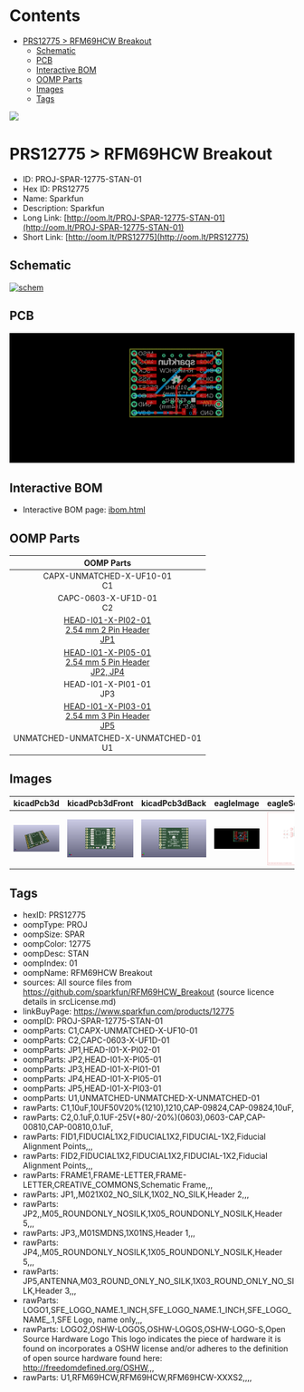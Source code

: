 



Contents
========

* [PRS12775 > RFM69HCW Breakout](#prs12775--rfm69hcw-breakout)
	* [Schematic](#schematic)
	* [PCB](#pcb)
	* [Interactive BOM](#interactive-bom)
	* [OOMP Parts](#oomp-parts)
	* [Images](#images)
	* [Tags](#tags)
  
![][im]
# PRS12775 > RFM69HCW Breakout

- ID: PROJ-SPAR-12775-STAN-01
- Hex ID: PRS12775
- Name: Sparkfun
- Description: Sparkfun
- Long Link: [http://oom.lt/PROJ-SPAR-12775-STAN-01](http://oom.lt/PROJ-SPAR-12775-STAN-01)
- Short Link: [http://oom.lt/PRS12775](http://oom.lt/PRS12775)

## Schematic
  
[![schem](eagleSchemImage.png)](eagleSchemImage.png)
## PCB
  
[![pcb](eagleImage.png)](eagleImage.png)
## Interactive BOM

- Interactive BOM page: [ibom.html](https://htmlpreview.github.io/?https://github.com/oomlout/oomlout_OOMP_projects/blob/main/PROJ-SPAR-12775-STAN-01/kicad/bom/ibom.html)

## OOMP Parts
  

|OOMP Parts|
| :---: |
|CAPX-UNMATCHED-X-UF10-01<BR>C1|
|CAPC-0603-X-UF1D-01<BR>C2|
|[HEAD-I01-X-PI02-01<br> 2.54 mm 2 Pin Header<br> JP1](https://github.com/oomlout/oomlout_OOMP_parts/tree/main/HEAD-I01-X-PI02-01/)|
|[HEAD-I01-X-PI05-01<br> 2.54 mm 5 Pin Header<br> JP2, JP4](https://github.com/oomlout/oomlout_OOMP_parts/tree/main/HEAD-I01-X-PI05-01/)|
|HEAD-I01-X-PI01-01<BR>JP3|
|[HEAD-I01-X-PI03-01<br> 2.54 mm 3 Pin Header<br> JP5](https://github.com/oomlout/oomlout_OOMP_parts/tree/main/HEAD-I01-X-PI03-01/)|
|UNMATCHED-UNMATCHED-X-UNMATCHED-01<BR>U1|

## Images
  
  

|kicadPcb3d|kicadPcb3dFront|kicadPcb3dBack|eagleImage|eagleSchemImage|
| :---: | :---: | :---: | :---: | :---: |
|[![kicadPcb3d](kicadPcb3d_140.png)](kicadPcb3d.png)|[![kicadPcb3dFront](kicadPcb3dFront_140.png)](kicadPcb3dFront.png)|[![kicadPcb3dBack](kicadPcb3dBack_140.png)](kicadPcb3dBack.png)|[![eagleImage](eagleImage_140.png)](eagleImage.png)|[![eagleSchemImage](eagleSchemImage_140.png)](eagleSchemImage.png)|

## Tags

- hexID: PRS12775
- oompType: PROJ
- oompSize: SPAR
- oompColor: 12775
- oompDesc: STAN
- oompIndex: 01
- oompName: RFM69HCW Breakout
- sources: All source files from https://github.com/sparkfun/RFM69HCW_Breakout (source licence details in srcLicense.md)
- linkBuyPage: https://www.sparkfun.com/products/12775
- oompID: PROJ-SPAR-12775-STAN-01
- oompParts: C1,CAPX-UNMATCHED-X-UF10-01
- oompParts: C2,CAPC-0603-X-UF1D-01
- oompParts: JP1,HEAD-I01-X-PI02-01
- oompParts: JP2,HEAD-I01-X-PI05-01
- oompParts: JP3,HEAD-I01-X-PI01-01
- oompParts: JP4,HEAD-I01-X-PI05-01
- oompParts: JP5,HEAD-I01-X-PI03-01
- oompParts: U1,UNMATCHED-UNMATCHED-X-UNMATCHED-01
- rawParts: C1,10uF,10UF50V20%(1210),1210,CAP-09824,CAP-09824,10uF,
- rawParts: C2,0.1uF,0.1UF-25V(+80/-20%)(0603),0603-CAP,CAP-00810,CAP-00810,0.1uF,
- rawParts: FID1,FIDUCIAL1X2,FIDUCIAL1X2,FIDUCIAL-1X2,Fiducial Alignment Points,,,
- rawParts: FID2,FIDUCIAL1X2,FIDUCIAL1X2,FIDUCIAL-1X2,Fiducial Alignment Points,,,
- rawParts: FRAME1,FRAME-LETTER,FRAME-LETTER,CREATIVE_COMMONS,Schematic Frame,,,
- rawParts: JP1,,M021X02_NO_SILK,1X02_NO_SILK,Header 2,,,
- rawParts: JP2,,M05_ROUNDONLY_NOSILK,1X05_ROUNDONLY_NOSILK,Header 5,,,
- rawParts: JP3,,M01SMDNS,1X01NS,Header 1,,,
- rawParts: JP4,,M05_ROUNDONLY_NOSILK,1X05_ROUNDONLY_NOSILK,Header 5,,,
- rawParts: JP5,ANTENNA,M03_ROUND_ONLY_NO_SILK,1X03_ROUND_ONLY_NO_SILK,Header 3,,,
- rawParts: LOGO1,SFE_LOGO_NAME.1_INCH,SFE_LOGO_NAME.1_INCH,SFE_LOGO_NAME_.1,SFE Logo, name only,,,
- rawParts: LOGO2,OSHW-LOGOS,OSHW-LOGOS,OSHW-LOGO-S,Open Source Hardware Logo This logo indicates the piece of hardware it is found on incorporates a OSHW license and/or adheres to the definition of open source hardware found here: http://freedomdefined.org/OSHW,,,
- rawParts: U1,RFM69HCW,RFM69HCW,RFM69HCW-XXXS2,,,,



[im]: kicadPcb3d_450.png
